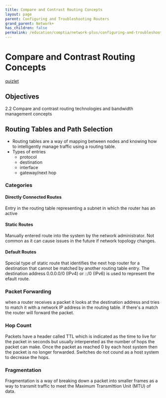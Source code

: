 ```yaml
---
title: Compare and Contrast Routing Concepts
layout: page
parent: Configuring and Troubleshooting Routers
grand_parent: Network+
has_children: false
permalink: /education/comptia/network-plus/configuring-and-troubleshooting-routers/compare-and-contrast-routing-concepts/
---
```


# Compare and Contrast Routing Concepts

[quizlet](https://quizlet.com/955928028/comptia-network-n10-008-compare-and-contrast-routing-concepts-flash-cards/)

## Objectives

2.2 Compare and contrast routing technologies and bandwidth management concepts

## Routing Tables and Path Selection

- Routing tables are a way of mapping between nodes and knowing how to intelligently manage traffic using a routing table.
- Types of entries
  - protocol
  - destination
  - interface
  - gateway/next hop

### Categories

#### Directly Connected Routes

Entry in the routing table representing a subnet in which the router has an active

#### Static Routes

Manually entered route into the system by the network administrator. Not common as it can cause issues in the future if network topology changes.

#### Default Routes

Special type of static route that identifies the next hop router for a destination that cannot be matched by another routing table entry. The destination address 0.0.0.0/0 (IPv4) or ::/0 (IPv6) is used to represent the efault route.

### Packet Forwarding

when a router receives a packet it looks at the destination address and tries to match it with a network IP address in the routing table. if there's a match the router will forward the packet.

### Hop Count

Packets have a header called TTL which is indicated as the time to live for the packet in seconds but usually interpereted as the number of hops the packet can make. Once the packet as reached 0 by each host system then the packet is no longer forwarded. Switches do not cound as a host system to decrease the hops.

### Fragmentation

Fragmentation is a way of breaking down a packet into smaller frames as a way to transmit traffic to meet the Maximum Transmittion Unit (MTU) of data.
